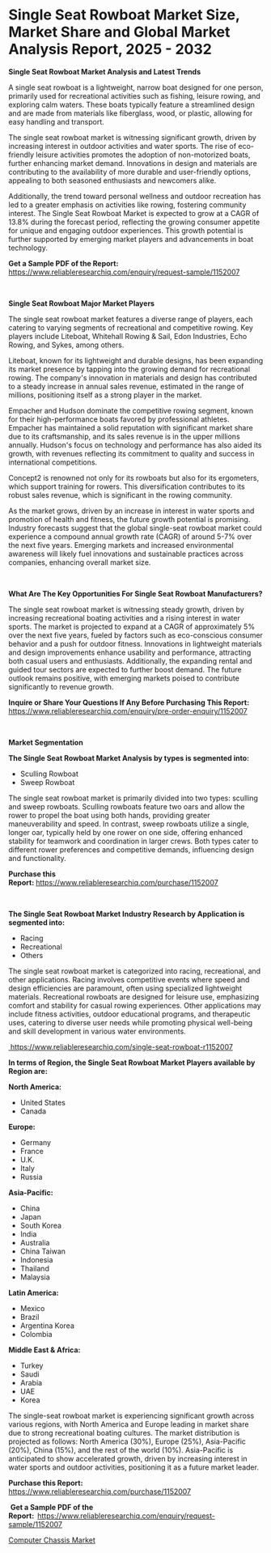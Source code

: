 <p><h1>Single Seat Rowboat Market Size, Market Share and Global Market Analysis Report, 2025 - 2032</h1></p><p><strong>Single Seat Rowboat Market Analysis and Latest Trends</strong></p>
<p><p>A single seat rowboat is a lightweight, narrow boat designed for one person, primarily used for recreational activities such as fishing, leisure rowing, and exploring calm waters. These boats typically feature a streamlined design and are made from materials like fiberglass, wood, or plastic, allowing for easy handling and transport.</p><p>The single seat rowboat market is witnessing significant growth, driven by increasing interest in outdoor activities and water sports. The rise of eco-friendly leisure activities promotes the adoption of non-motorized boats, further enhancing market demand. Innovations in design and materials are contributing to the availability of more durable and user-friendly options, appealing to both seasoned enthusiasts and newcomers alike.</p><p>Additionally, the trend toward personal wellness and outdoor recreation has led to a greater emphasis on activities like rowing, fostering community interest. The Single Seat Rowboat Market is expected to grow at a CAGR of 13.8% during the forecast period, reflecting the growing consumer appetite for unique and engaging outdoor experiences. This growth potential is further supported by emerging market players and advancements in boat technology.</p></p>
<p><strong>Get a Sample PDF of the Report:&nbsp;</strong> <a href="https://www.reliableresearchiq.com/enquiry/request-sample/1152007?utm_campaign=2287&utm_medium=2&utm_source=Github&utm_content=ia&utm_term=28022025&utm_id=single-seat-rowboat">https://www.reliableresearchiq.com/enquiry/request-sample/1152007</a></p>
<p>&nbsp;</p>
<p><strong>Single Seat Rowboat Major Market Players</strong></p>
<p><p>The single seat rowboat market features a diverse range of players, each catering to varying segments of recreational and competitive rowing. Key players include Liteboat, Whitehall Rowing & Sail, Edon Industries, Echo Rowing, and Sykes, among others.</p><p>Liteboat, known for its lightweight and durable designs, has been expanding its market presence by tapping into the growing demand for recreational rowing. The company's innovation in materials and design has contributed to a steady increase in annual sales revenue, estimated in the range of millions, positioning itself as a strong player in the market.</p><p>Empacher and Hudson dominate the competitive rowing segment, known for their high-performance boats favored by professional athletes. Empacher has maintained a solid reputation with significant market share due to its craftsmanship, and its sales revenue is in the upper millions annually. Hudson's focus on technology and performance has also aided its growth, with revenues reflecting its commitment to quality and success in international competitions.</p><p>Concept2 is renowned not only for its rowboats but also for its ergometers, which support training for rowers. This diversification contributes to its robust sales revenue, which is significant in the rowing community. </p><p>As the market grows, driven by an increase in interest in water sports and promotion of health and fitness, the future growth potential is promising. Industry forecasts suggest that the global single-seat rowboat market could experience a compound annual growth rate (CAGR) of around 5-7% over the next five years. Emerging markets and increased environmental awareness will likely fuel innovations and sustainable practices across companies, enhancing overall market size.</p></p>
<p>&nbsp;</p>
<p><strong>What Are The Key Opportunities For Single Seat Rowboat Manufacturers?</strong></p>
<p><p>The single seat rowboat market is witnessing steady growth, driven by increasing recreational boating activities and a rising interest in water sports. The market is projected to expand at a CAGR of approximately 5% over the next five years, fueled by factors such as eco-conscious consumer behavior and a push for outdoor fitness. Innovations in lightweight materials and design improvements enhance usability and performance, attracting both casual users and enthusiasts. Additionally, the expanding rental and guided tour sectors are expected to further boost demand. The future outlook remains positive, with emerging markets poised to contribute significantly to revenue growth.</p></p>
<p><strong>Inquire or Share Your Questions If Any Before Purchasing This Report:</strong> <a href="https://www.reliableresearchiq.com/enquiry/pre-order-enquiry/1152007?utm_campaign=2287&utm_medium=2&utm_source=Github&utm_content=ia&utm_term=28022025&utm_id=single-seat-rowboat">https://www.reliableresearchiq.com/enquiry/pre-order-enquiry/1152007</a></p>
<p>&nbsp;</p>
<p><strong>Market Segmentation</strong></p>
<p><strong>The Single Seat Rowboat Market Analysis by types is segmented into:</strong></p>
<p><ul><li>Sculling Rowboat</li><li>Sweep Rowboat</li></ul></p>
<p><p>The single seat rowboat market is primarily divided into two types: sculling and sweep rowboats. Sculling rowboats feature two oars and allow the rower to propel the boat using both hands, providing greater maneuverability and speed. In contrast, sweep rowboats utilize a single, longer oar, typically held by one rower on one side, offering enhanced stability for teamwork and coordination in larger crews. Both types cater to different rower preferences and competitive demands, influencing design and functionality.</p></p>
<p><strong>Purchase this Report:&nbsp;</strong><a href="https://www.reliableresearchiq.com/purchase/1152007?utm_campaign=2287&utm_medium=2&utm_source=Github&utm_content=ia&utm_term=28022025&utm_id=single-seat-rowboat">https://www.reliableresearchiq.com/purchase/1152007</a></p>
<p>&nbsp;</p>
<p><strong>The Single Seat Rowboat Market Industry Research by Application is segmented into:</strong></p>
<p><ul><li>Racing</li><li>Recreational</li><li>Others</li></ul></p>
<p><p>The single seat rowboat market is categorized into racing, recreational, and other applications. Racing involves competitive events where speed and design efficiencies are paramount, often using specialized lightweight materials. Recreational rowboats are designed for leisure use, emphasizing comfort and stability for casual rowing experiences. Other applications may include fitness activities, outdoor educational programs, and therapeutic uses, catering to diverse user needs while promoting physical well-being and skill development in various water environments.</p></p>
<p><a href="https://www.reliableresearchiq.com/single-seat-rowboat-r1152007?utm_campaign=2287&utm_medium=2&utm_source=Github&utm_content=ia&utm_term=28022025&utm_id=single-seat-rowboat">&nbsp;https://www.reliableresearchiq.com/single-seat-rowboat-r1152007</a></p>
<p><strong>In terms of Region, the Single Seat Rowboat Market Players available by Region are:</strong></p>
<p>
    <p> <strong> North America: </strong>
        <ul>
            <li>United States</li>
            <li>Canada</li>
        </ul>
        </p> 
    <p> <strong> Europe: </strong>
        <ul>
            <li>Germany</li>
            <li>France</li>
            <li>U.K.</li>
            <li>Italy</li>
            <li>Russia</li>
        </ul>
        </p> 
    <p> <strong> Asia-Pacific: </strong>
        <ul>
            <li>China</li>
            <li>Japan</li>
            <li>South Korea</li>
            <li>India</li>
            <li>Australia</li>
            <li>China Taiwan</li>
            <li>Indonesia</li>
            <li>Thailand</li>
            <li>Malaysia</li>
        </ul>
        </p> 
    <p> <strong> Latin America: </strong>
        <ul>
            <li>Mexico</li>
            <li>Brazil</li>
            <li>Argentina Korea</li>
            <li>Colombia</li>
        </ul>
        </p> 
    <p> <strong> Middle East & Africa: </strong>
        <ul>
            <li>Turkey</li>
            <li>Saudi</li>
            <li>Arabia</li>
            <li>UAE</li>
            <li>Korea</li>
        </ul>
    </p>
    </p>
<p><p>The single-seat rowboat market is experiencing significant growth across various regions, with North America and Europe leading in market share due to strong recreational boating cultures. The market distribution is projected as follows: North America (30%), Europe (25%), Asia-Pacific (20%), China (15%), and the rest of the world (10%). Asia-Pacific is anticipated to show accelerated growth, driven by increasing interest in water sports and outdoor activities, positioning it as a future market leader.</p></p>
<p><strong>Purchase this Report: </strong><a href="https://www.reliableresearchiq.com/purchase/1152007?utm_campaign=2287&utm_medium=2&utm_source=Github&utm_content=ia&utm_term=28022025&utm_id=single-seat-rowboat">https://www.reliableresearchiq.com/purchase/1152007</a></p>
<p>&nbsp;<strong>Get a Sample PDF of the Report:&nbsp;&nbsp;</strong><a href="https://www.reliableresearchiq.com/enquiry/request-sample/1152007?utm_campaign=2287&utm_medium=2&utm_source=Github&utm_content=ia&utm_term=28022025&utm_id=single-seat-rowboat">https://www.reliableresearchiq.com/enquiry/request-sample/1152007</a></p>
<p><strong></strong></p>
<p><p><a href="https://github.com/SamiaChowdhury801/Market-Research-Report-List-1/blob/main/computer-chassis-market.md?utm_campaign=2287&utm_medium=2&utm_source=Github&utm_content=ia&utm_term=28022025&utm_id=single-seat-rowboat">Computer Chassis Market</a></p></p>